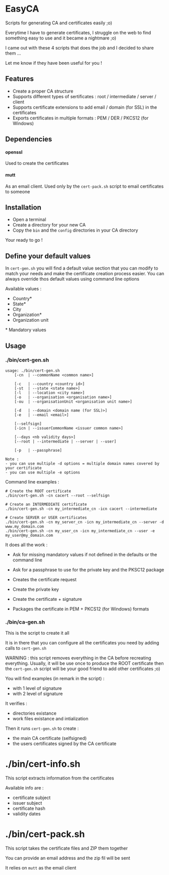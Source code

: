 # EasyCA

Scripts for generating CA and certificates easily ;o)

Everytime I have to generate certificates, I struggle on the web to find something easy to use and it became a nightmare ;o)

I came out with these 4 scripts that does the job and I decided to share them ...

Let me know if they have been useful for you !

## Features

- Create a proper CA structure
- Supports different types of sertificates : root / intermediate / server / client
- Supports certificate extensions to add email / domain (for SSL) in the certificates
- Exports certificates in multiple formats : PEM / DER / PKCS12 (for Windows)

## Dependencies

#### openssl

Used to create the certificates

#### mutt

As an email client. Used only by the `cert-pack.sh` script to email certificates to someone

## Installation

- Open a terminal
- Create a directory for your new CA
- Copy the `bin` and the `config` directories in your CA directory

Your ready to go !

## Define your default values

In `cert-gen.sh` you will find a default value section that you can modify to match your needs and make the certificate creation process easier. You can always override thos default values using command line options

Available values :

- Country\*
- State\*
- City
- Organization\*
- Organization unit

\* Mandatory values

## Usage

### ./bin/cert-gen.sh

```
usage: ./bin/cert-gen.sh
    [-cn  | --commonName <common name>]

    [-c   | --country <country id>]
    [-st  | --state <state name>]
    [-l   | --location <city name>]
    [-o   | --organisation <organisation name>]
    [-ou  | --organisationUnit <organisation unit name>]

    [-d   | --domain <domain name (for SSL)>]
    [-e   | --email <email>]

    [--selfsign]
    [-icn | --issuerCommonName <issuer common name>]

    [--days <nb validity days>]
    [--root | --intermediate | --server | --user]

    [-p   | --passphrase]

Note :
- you can use multiple -d options = multiple domain names covered by your certificate
- you can use multiple -e options
```

Command line examples :

```
# Create the ROOT certificate
./bin/cert-gen.sh -cn cacert --root --selfsign

# Create an INTERMEDIATE certificate
./bin/cert-gen.sh -cn my_intermediate_cn -icn cacert --intermediate

# Create SERVER or USER certificates
./bin/cert-gen.sh -cn my_server_cn -icn my_intermediate_cn --server -d www.my_domain.com
./bin/cert-gen.sh -cn my_user_cn -icn my_intermediate_cn --user -e my_user@my_domain.com
```

It does all the work :

- Ask for missing mandatory values if not defined in the defaults or the command line
- Ask for a passphrase to use for the private key and the PKSC12 package

- Creates the certificate request
- Create the private key
- Create the certificate + signature
- Packages the certificate in PEM + PKCS12 (for Windows) formats

### ./bin/ca-gen.sh

This is the script to create it all

It is in there that you can configure all the certificates you need by adding calls to `cert-gen.sh`

WARNING : this script removes everything in the CA before recreating everything. Usually, it will be use once to produce the ROOT certificate then the `cert-gen.sh` script will be your good friend to add other certificates ;o)

You will find examples (in remark in the script) :

- with 1 level of signature
- with 2 level of signature

It verifies :

- directories existance
- work files existance and intialization

Then it runs `cert-gen.sh` to create :

- the main CA certificate (selfsigned)
- the users certificates signed by the CA certificate

# ./bin/cert-info.sh

This script extracts information from the certificates

Available info are :

- certificate subject
- issuer subject
- certificate hash
- validity dates

# ./bin/cert-pack.sh

This script takes the certificate files and ZIP them together

You can provide an email address and the zip fil will be sent

It relies on `mutt` as the email client
